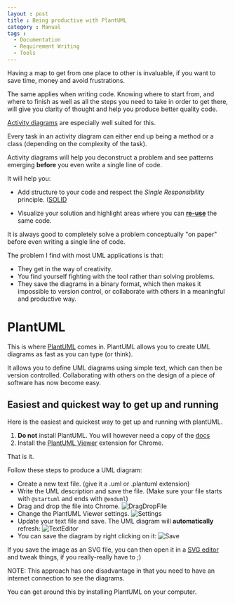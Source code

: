 ```yaml
---
layout : post
title : Being productive with PlantUML
category : Manual
tags :
  - Documentation
  - Requirement Writing
  - Tools
---
```


Having a map to get from one place to other is invaluable, if you want to save time, money and avoid frustrations.

The same applies when writing code. Knowing where to start from, and where to finish as well as all the steps you need to take in order to get there, will give you clarity of thought and help you produce better quality code.

[Activity diagrams](http://en.wikipedia.org/wiki/Activity_diagram) are especially well suited for this.

Every task in an activity diagram can either end up being a method or a class (depending on the complexity of the task).

Activity diagrams will help you deconstruct a problem and see patterns emerging **before** you even write a single line of code.

It will help you:

- Add structure to your code and respect the _Single Responsibility_ principle. ([SOLID](http://en.wikipedia.org/wiki/SOLID_(object-oriented_design))

- Visualize your solution and highlight areas where you can [**re-use**](http://en.wikipedia.org/wiki/Reusability) the same code.

It is always good to completely solve a problem conceptually "on paper" before  even writing a single line of code.

The problem I find with most UML applications is that:
- They get in the way of creativity. 
- You find yourself fighting with the tool rather than solving problems.
- They save the diagrams in a binary format, which then makes it impossible to version control, or collaborate with others in a meaningful and productive way.

# PlantUML

This is where [PlantUML](http://plantuml.sourceforge.net/) comes in. PlantUML allows you to create UML diagrams as fast as you can type (or think).

It allows you to define UML diagrams using simple text, which can then be version controlled. 
Collaborating with others on the design of a piece of software has now become easy.

## Easiest and quickest way to get up and running

Here is the easiest and quickest way to get up and running with plantUML.

1. **Do not** install PlantUML. You will however need a copy of the [docs](http://sourceforge.net/projects/plantuml/files/PlantUML%20Language%20Reference%20Guide.pdf/download)
2. Install the [PlantUML Viewer](https://chrome.google.com/webstore/detail/plantuml-viewer/legbfeljfbjgfifnkmpoajgpgejojooj?hl=en) extension for Chrome.

That is it.

Follow these steps to produce a UML diagram:

- Create a new text file. (give it a .uml or .plantuml extension)
- Write the UML description and save the file. (Make sure your file starts with ```@startuml``` and ends with ```@enduml```)
- Drag and drop the file into Chrome.
![DragDropFile]({{site.url}}/img/PlantUML/DragDropFile.png)
- Change the PlantUML Viewer settings.
![Settings]({{site.url}}/img/PlantUML/Settings.png)
- Update your text file and save. The UML diagram will **automatically** refresh:
![TextEditor]({{site.url}}/img/PlantUML/PlantUMLTextEditor.png)
- You can save the diagram by right clicking on it:
![Save]({{site.url}}/img/PlantUML/SaveImage.png)

If you save the image as an SVG file, you can then open it in a [SVG editor](http://www.inkscape.org/en/) and tweak things, if you really-really have to ;)

NOTE: This approach has one disadvantage in that you need to have an internet connection to see the diagrams.

You can get around this by installing PlantUML on your computer.






